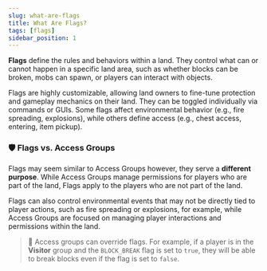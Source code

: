 ```yaml
---
slug: what-are-flags
title: What Are Flags?
tags: [flags]
sidebar_position: 1
---
```


**Flags** define the rules and behaviors within a land. They control what can or cannot happen in a specific land area, such as whether blocks can be broken, mobs can spawn, or players can interact with objects. 

Flags are highly customizable, allowing land owners to fine-tune protection and gameplay mechanics on their land. They can be toggled individually via commands or GUIs. Some flags affect environmental behavior (e.g., fire spreading, explosions), while others define access (e.g., chest access, entering, item pickup).

### 🛡️ Flags vs. Access Groups

Flags may seem similar to Access Groups however, they serve a **different purpose**. While Access Groups manage permissions for players who are part of the land, Flags apply to the players who are not part of the land.

Flags can also control environmental events that may not be directly tied to player actions, such as fire spreading or explosions, for example, while Access Groups are focused on managing player interactions and permissions within the land.

> 📌 Access groups can override flags. For example, if a player is in the **Visitor** group and the `BLOCK_BREAK` flag is set to `true`, they will be able to break blocks even if the flag is set to `false`. 

